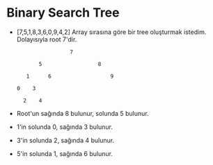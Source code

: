 # Binary Search Tree

- [7,5,1,8,3,6,0,9,4,2] Array sırasına göre bir tree oluşturmak istedim. Dolayısıyla root 7'dir.

                       7
         
             5                  8
      
         1      6                   9 
      
      0    3
             
        2    4
      
     
     
- Root'un sağında 8 bulunur, solunda 5 bulunur.
- 1'in solunda 0, sağında 3 bulunur.
- 3'in solunda 2, sağında 4 bulunur.
- 5'in solunda 1, sağında 6 bulunur.
